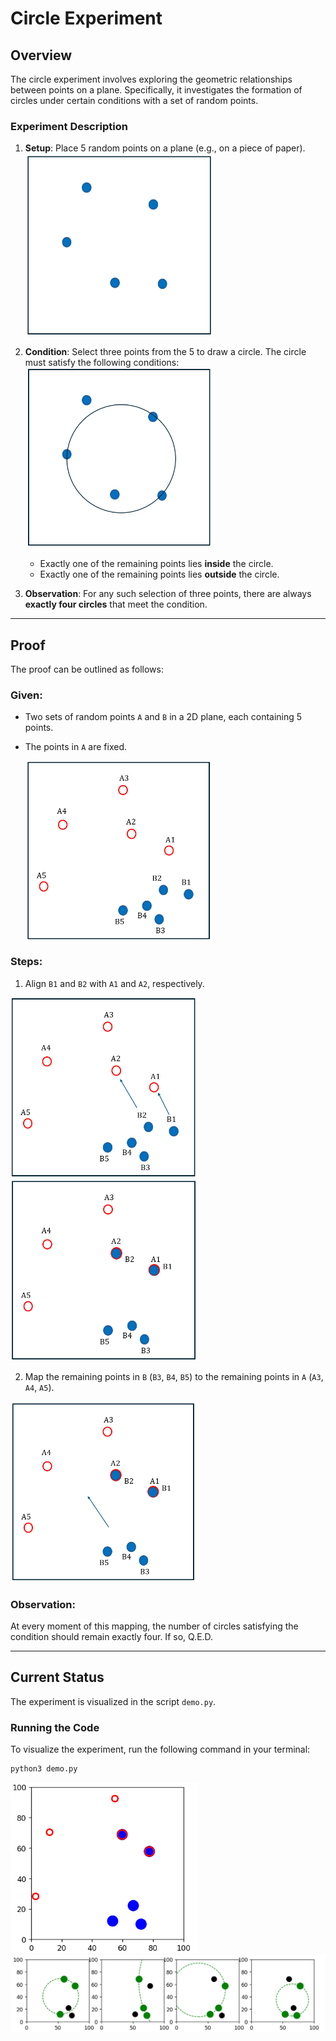 # Circle Experiment

## Overview

The circle experiment involves exploring the geometric relationships between points on a plane. Specifically, it investigates the formation of circles under certain conditions with a set of random points.

### Experiment Description

1. **Setup**: Place 5 random points on a plane (e.g., on a piece of paper).  
   <img src="images/demo1.png" style="width:300px; height:auto;" />  


2. **Condition**: Select three points from the 5 to draw a circle. The circle must satisfy the following conditions:  
    <img src="images/demo2.png"  style="width:300px; height:auto;" />
   - Exactly one of the remaining points lies **inside** the circle.  
   - Exactly one of the remaining points lies **outside** the circle.  


3. **Observation**: For any such selection of three points, there are always **exactly four circles** that meet the condition.

---

## Proof

The proof can be outlined as follows:

### Given:
- Two sets of random points `A` and `B` in a 2D plane, each containing 5 points.  
- The points in `A` are fixed.

    <img src="images/Step0.png" style="width:300px; height:auto;" />

### Steps:
1. Align `B1` and `B2` with `A1` and `A2`, respectively.
<img src="images/Step1.png" style="width:300px; height:auto;" />
<img src="images/Step2.png" style="width:300px; height:auto;" />

2. Map the remaining points in `B` (`B3`, `B4`, `B5`) to the remaining points in `A` (`A3`, `A4`, `A5`).
<img src="images/Step3.png" style="width:300px; height:auto;" />

### Observation:
At every moment of this mapping, the number of circles satisfying the condition should remain exactly four. If so, Q.E.D.

---

## Current Status

The experiment is visualized in the script `demo.py`.

### Running the Code

To visualize the experiment, run the following command in your terminal:  
```bash
python3 demo.py
```
<img src="images/demo3.png" style="width:300px; height:auto;" />
<img src="images/demo4.png" style="width:600px; height:auto;" />